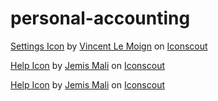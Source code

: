 # personal-accounting
<a href="https://iconscout.com/icons/settings" target="_blank">Settings Icon</a> by <a href="https://iconscout.com/contributors/vincent-le-moign">Vincent Le Moign</a> on <a href="https://iconscout.com">Iconscout</a>

<a href="https://iconscout.com/icons/help" target="_blank">Help Icon</a> by <a href="https://iconscout.com/contributors/jemismali">Jemis Mali</a> on <a href="https://iconscout.com">Iconscout</a>

<a href="https://iconscout.com/icons/help" target="_blank">Help Icon</a> by <a href="https://iconscout.com/contributors/jemismali">Jemis Mali</a> on <a href="https://iconscout.com">Iconscout</a>
